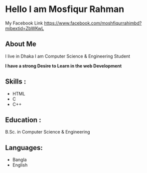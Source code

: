 # Hello I am Mosfiqur Rahman

My Facebook Link https://www.facebook.com/moshfiqurrahimbd?mibextid=ZbWKwL

## About Me
I live in Dhaka
I am Computer Science & Engineering Student

**I have a strong Desire to Learn in the web Development**


## Skills :

* HTML
* C
* C++


## Education :
B.Sc. in Computer Science & Engineering

## Languages:
* Bangla
* English




